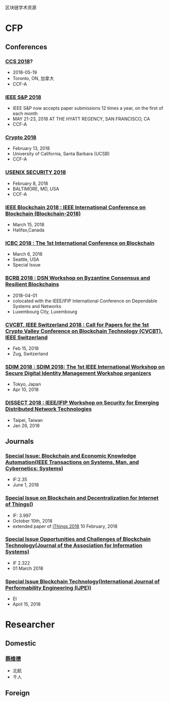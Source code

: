 区块链学术资源
# CFP
## Conferences
### [CCS 2018](http://conference.researchbib.com/view/event/70537)?
* 2018-05-19
* Toronto, ON, 加拿大
* CCF-A
### [IEEE S&P 2018](https://www.ieee-security.org/TC/SP2018/cfpapers.html)
* IEEE S&P now accepts paper submissions 12 times a year, on the first of each month
* MAY 21-23, 2018 AT THE HYATT REGENCY, SAN FRANCISCO, CA
* CCF-A
### [Crypto 2018 ](https://crypto.iacr.org/2018/)
* February 13, 2018
* University of California, Santa Barbara (UCSB)
* CCF-A
### [USENIX SECURITY 2018](https://www.usenix.org/conference/usenixsecurity18)
* February 8, 2018
* BALTIMORE, MD, USA
* CCF-A

### [IEEE Blockchain 2018 : IEEE International Conference on Blockchain (Blockchain-2018)](http://cse.stfx.ca/~blockchain2018/cfp.php)
* March 15, 2018
* Halifax,Canada
### [ICBC 2018 : The 1st International Conference on Blockchain](http://blockchain1000.org/2018/cfp.html)
* March 6, 2018
* Seattle, USA
* Special Issue
### [BCRB 2018 : DSN Workshop on Byzantine Consensus and Resilient Blockchains](https://bcrb18.fim.uni-passau.de/cfp.html)
* 2018-04-01
* colocated with the IEEE/IFIP International Conference on Dependable Systems and Networks
* Luxembourg City, Luxembourg
### [CVCBT, IEEE Switzerland 2018 : Call for Papers for the 1st Crypto Valley Conference on Blockchain Technology (CVCBT), IEEE Switzerland](https://www.cryptovalleyconference.com/technology-call-for-papers)
* Feb 15, 2018
* Zug, Switzerland
### [SDIM 2018 : SDIM 2018: The 1st IEEE International Workshop on Secure Digital Identity Management Workshop organizers](https://www.computer.org/web/compsac2018/sdim)
* Tokyo, Japan
* Apr 10, 2018
### [DISSECT 2018 : IEEE/IFIP Workshop on Security for Emerging Distributed Network Technologies](https://dissect.vcu.edu/2018/)
* Taipei, Taiwan
* Jan 26, 2018

## Journals
### [Special Issue: Blockchain and Economic Knowledge Automation(IEEE Transactions on Systems, Man, and Cybernetics: Systems)](http://www.ieeesmc.org/images/publications/smc-systems/Blockchain-and-Economic-Knowledge-Automation.pdf)
* IF:2.35
* June 1, 2018
### [Special Issue on Blockchain and Decentralization for Internet of Things()](https://www.journals.elsevier.com/future-generation-computer-systems/call-for-papers/special-issue-on-blockchain-and-decentralization-for-interne)
* IF: 3.997
* October 10th, 2018
* extended paper of [iThings 2018](http://cse.stfx.ca/~iThings2018/si.php) 10 February, 2018
### [Special	Issue Opportunities	and	Challenges	of	Blockchain	Technology(Journal	of the Association	for	Information	Systems)](http://aisel.aisnet.org/jais/cfp_blockchain.pdf)
* IF 2.322
* 01	March 2018

### [Special Issue Blockchain Technology(International Journal of Performability Engineering (IJPE))](http://mp.weixin.qq.com/s?__biz=MjM5NzU3MDI3OQ==&mid=2653545006&idx=1&sn=4aa3451b3ed748d46992dd7dc5947f12&chksm=bd0ab1a68a7d38b08683dbf0e46b5fd71b059b9f66b1199dc35dececf4460bb0a8f9a7597766&mpshare=1&scene=1&srcid=1230w1NG8Y9gpc8PIGebxe0N##)
* EI
* April 15, 2018

# Researcher
## Domestic
### [蔡维德](http://graduate.buaa.edu.cn/TutorInfo.jsp?id=213823)
* 北航
* 千人

## Foreign
